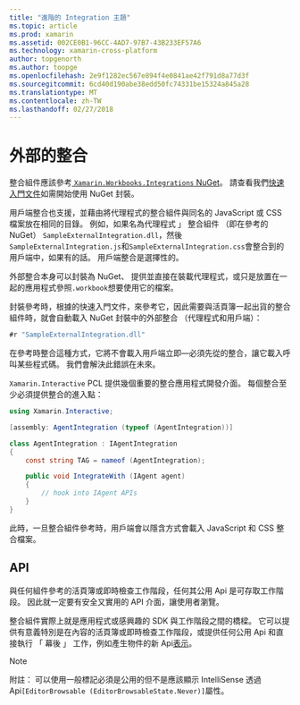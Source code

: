 ```yaml
---
title: "進階的 Integration 主題"
ms.topic: article
ms.prod: xamarin
ms.assetid: 002CE0B1-96CC-4AD7-97B7-43B233EF57A6
ms.technology: xamarin-cross-platform
author: topgenorth
ms.author: toopge
ms.openlocfilehash: 2e9f1282ec567e894f4e0841ae42f791d8a77d3f
ms.sourcegitcommit: 6cd40d190abe38edd50fc74331be15324a845a28
ms.translationtype: MT
ms.contentlocale: zh-TW
ms.lasthandoff: 02/27/2018
---
```

# <a name="external-integrations"></a>外部的整合

整合組件應該參考[ `Xamarin.Workbooks.Integrations` NuGet][nuget]。 請查看我們[快速入門文件](~/tools/workbooks/sdk/index.md)如需開始使用 NuGet 封裝。

用戶端整合也支援，並藉由將代理程式的整合組件與同名的 JavaScript 或 CSS 檔案放在相同的目錄。 例如，如果名為代理程式 」 整合組件 （即在參考的 NuGet） `SampleExternalIntegration.dll`，然後`SampleExternalIntegration.js`和`SampleExternalIntegration.css`會整合到的用戶端中，如果有的話。 用戶端整合是選擇性的。

外部整合本身可以封裝為 NuGet、 提供並直接在裝載代理程式，或只是放置在一起的應用程式參照`.workbook`想要使用它的檔案。

封裝參考時，根據的快速入門文件，來參考它，因此需要與活頁簿一起出貨的整合組件時，就會自動載入 NuGet 封裝中的外部整合 （代理程式和用戶端）：

```csharp
#r "SampleExternalIntegration.dll"
```

在參考時整合這種方式，它將不會載入用戶端立即&mdash;必須先從的整合，讓它載入呼叫某些程式碼。 我們會解決此錯誤在未來。

`Xamarin.Interactive` PCL 提供幾個重要的整合應用程式開發介面。 每個整合至少必須提供整合的進入點：

```csharp
using Xamarin.Interactive;

[assembly: AgentIntegration (typeof (AgentIntegration))]

class AgentIntegration : IAgentIntegration
{
    const string TAG = nameof (AgentIntegration);

    public void IntegrateWith (IAgent agent)
    {
        // hook into IAgent APIs
    }
}
```

此時，一旦整合組件參考時，用戶端會以隱含方式會載入 JavaScript 和 CSS 整合檔案。

## <a name="apis"></a>API

與任何組件參考的活頁簿或即時檢查工作階段，任何其公用 Api 是可存取工作階段。 因此就一定要有安全又實用的 API 介面，讓使用者瀏覽。

整合組件實際上就是應用程式或感興趣的 SDK 與工作階段之間的橋樑。 它可以提供有意義特別是在內容的活頁簿或即時檢查工作階段，或提供任何公用 Api 和直接執行 「 幕後 」 工作，例如產生物件的新 Api[表示](~/tools/workbooks/sdk/representations.md)。

> [!NOTE]
> 附註： 可以使用一般標記必須是公用的但不是應該顯示 IntelliSense 透過 Api`[EditorBrowsable (EditorBrowsableState.Never)]`屬性。

[nuget]: https://nuget.org/packages/Xamarin.Workbooks.Integration
